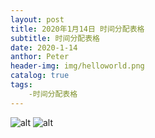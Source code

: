 ```yaml
---
layout: post
title: 2020年1月14日 时间分配表格
subtitle: 时间分配表格
date: 2020-1-14
anthor: Peter
header-img: img/helloworld.png
catalog: true
tags:
    -时间分配表格
---
```

![alt](https://github.com/Peter-sth/Peter-sth.github.io/blob/master/img/%E6%97%B6%E9%97%B4%E5%88%86%E9%85%8D%E8%A1%A8%E6%A0%BC%EF%BC%88%E9%A5%BC%EF%BC%89.jpg "时间分配表(柱状)")
![alt](https://github.com/Peter-sth/Peter-sth.github.io/blob/master/img/%E6%97%B6%E9%97%B4%E5%88%86%E9%85%8D%E8%A1%A8%EF%BC%88%E6%9F%B1%E7%8A%B6%EF%BC%89.jpg "时间分配表(饼)")